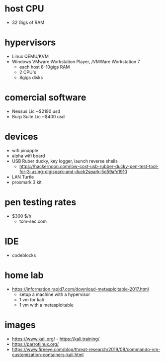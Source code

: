 # host CPU
- 32 Gigs of RAM 

# hypervisors
- Linux QEMU/KVM
- Windows VMware Workstation Player, /VMWare Workstation 7
  - each host 8-10gigs RAM
  - 2 CPU's
  - 8gigs disks

# comercial software
- Nessus Lic      ~$2190 usd
- Burp Suite Lic  ~$400 usd

# devices
- wifi pinapple
- alpha wifi board
- USB Ruber ducky, key logger, launch reverse shells
  - https://hackernoon.com/low-cost-usb-rubber-ducky-pen-test-tool-for-3-using-digispark-and-duck2spark-5d59afc1910
- LAN Turtle
- proxmark 3 kit

# pen testing rates
- $300 $/h
  - tcm-sec.com

# IDE
- codeblocks

# home lab
- https://information.rapid7.com/download-metasploitable-2017.html
  - setup a machine with a hypervisor
  - 1 vm for kali
  - 1 vm with a metasploitable

# images
- https://www.kali.org/ - https://kali.training/ 
- https://parrotlinux.org/
- https://www.fireeye.com/blog/threat-research/2019/08/commando-vm-customization-containers-kali.html

